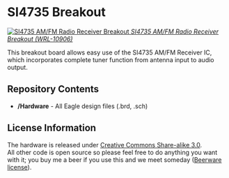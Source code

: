 SI4735 Breakout
===============

[![SI4735 AM/FM Radio Receiver Breakout](https://dlnmh9ip6v2uc.cloudfront.net/images/products/1/0/9/0/6/10906-01_i_ma.jpg) 
*SI4735 AM/FM Radio Receiver Breakout (WRL-10906)*](https://www.sparkfun.com/products/retired/10906)

This breakout board allows easy use of the SI4735 AM/FM Receiver IC, which incorporates complete tuner function from antenna input to audio output. 

Repository Contents
-------------------
* **/Hardware** - All Eagle design files (.brd, .sch)

License Information
-------------------
The hardware is released under [Creative Commons Share-alike 3.0](http://creativecommons.org/licenses/by-sa/3.0/).  
All other code is open source so please feel free to do anything you want with it; you buy me a beer if you use this and we meet someday ([Beerware license](http://en.wikipedia.org/wiki/Beerware)).
